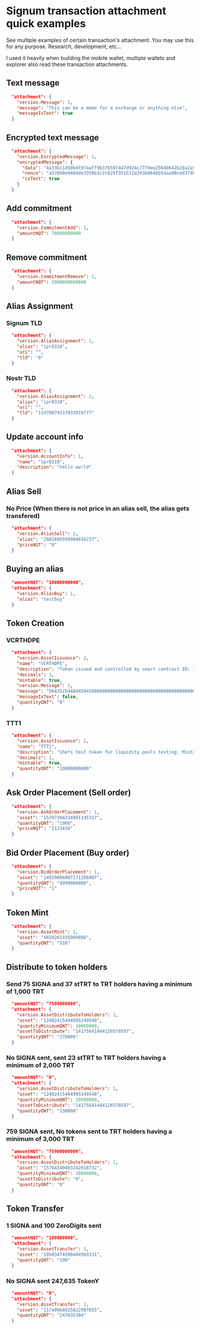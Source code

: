 # Signum transaction attachment quick examples

See multiple examples of certain transaction's attachment. You may use this for any purpose. Research, development, etc...

I used it heavily when building the mobile wallet, multiple wallets and explorer also read these transaction attachments.

## Text message

```json
  "attachment": {
    "version.Message": 1,
    "message": "This can be a memo for a exchange or anything else",
    "messageIsText": true
  }
```

## Encrypted text message

```json
  "attachment": {
    "version.EncryptedMessage": 1,
    "encryptedMessage": {
      "data": "4a33b11d50bdf97aaff9b376597447d924c77f9ee25640642b28a2a93c326220e0cbdc39b3f950155a328b8b4034f9eeecfa5769a9766d962e57d3d9e748ebd4",
      "nonce": "a57860e9484de3359b3c2c825f351572a343b064bb54aa90ce0374b36b872c39",
      "isText": true
    }
  }
```

## Add commitment

```json
  "attachment": {
    "version.CommitmentAdd": 1,
    "amountNQT": 70000000000
  }
```

## Remove commitment

```json
  "attachment": {
    "version.CommitmentRemove": 1,
    "amountNQT": 5000000000000
  }
```

## Alias Assignment

### Signum TLD

```json
  "attachment": {
    "version.AliasAssignment": 2,
    "alias": "ipr0310",
    "uri": "",
    "tld": "0"
  }
```

### Nostr TLD

```json
  "attachment": {
    "version.AliasAssignment": 2,
    "alias": "ipr0310",
    "uri": "",
    "tld": "11970079337033010777"
  }
```

## Update account info

```json
  "attachment": {
    "version.AccountInfo": 1,
    "name": "ipr0310",
    "description": "hello world"
  }
```

## Alias Sell

### No Price (When there is not price in an alias sell, the alias gets transfered)

```json
  "attachment": {
    "version.AliasSell": 2,
    "alias": "2881696599904016237",
    "priceNQT": "0"
  }
```

## Buying an alias

```json
  "amountNQT": "10000000000",
  "attachment": {
    "version.AliasBuy": 1,
    "alias": "testbuy"
  }
```

## Token Creation

### VCRTHDPE

```json
  "attachment": {
    "version.AssetIssuance": 2,
    "name": "VCRTHDPE",
    "description": "Token issued and controlled by smart contract ID: 10133295301321529884",
    "decimals": 3,
    "mintable": true,
    "version.Message": 1,
    "message": "5643525448445045000000000000000000000000000000000000000000000000",
    "messageIsText": false,
    "quantityQNT": "0"
  }
```

### TTT1

```json
  "attachment": {
    "version.AssetIssuance": 2,
    "name": "TTT1",
    "description": "Shefs test token for liquidity pools testing. Mintable",
    "decimals": 1,
    "mintable": true,
    "quantityQNT": "10000000000"
  }
```

## Ask Order Placement (Sell order)

```json
  "attachment": {
    "version.AskOrderPlacement": 1,
    "asset": "15297368334901195317",
    "quantityQNT": "1900",
    "priceNQT": "2123456"
  }
```

## Bid Order Placement (Buy order)

```json
  "attachment": {
    "version.BidOrderPlacement": 1,
    "asset": "14029006807171356987",
    "quantityQNT": "4999000000",
    "priceNQT": "1"
  }
```

## Token Mint

```json
  "attachment": {
    "version.AssetMint": 1,
    "asset": "4650261435909806",
    "quantityQNT": "510"
  }
```

## Distribute to token holders

### **Send 75 SIGNA and 37 stTRT** to TRT holders having a minimum of 1,000 TRT

```json
  "amountNQT": "7500000000",
  "attachment": {
    "version.AssetDistributeToHolders": 1,
    "asset": "12402415494995249540",
    "quantityMinimumQNT": 10000000,
    "assetToDistribute": "14175641444126570597",
    "quantityQNT": "370000"
  }
```

### **No SIGNA sent, sent 23 stTRT** to TRT holders having a minimum of 2,000 TRT

```json
  "amountNQT": "0",
  "attachment": {
    "version.AssetDistributeToHolders": 1,
    "asset": "12402415494995249540",
    "quantityMinimumQNT": 20000000,
    "assetToDistribute": "14175641444126570597",
    "quantityQNT": "230000"
  }
```

### **759 SIGNA sent, No tokens sent** to TRT holders having a minimum of 3,000 TRT

```json
  "amountNQT": "75900000000",
  "attachment": {
    "version.AssetDistributeToHolders": 1,
    "asset": "15784340403242018732",
    "quantityMinimumQNT": 30000000,
    "assetToDistribute": "0",
    "quantityQNT": "0"
  }
```

## Token Transfer

### 1 SIGNA and 100 ZeroDigits sent

```json
  "amountNQT": "100000000",
  "attachment": {
    "version.AssetTransfer": 1,
    "asset": "10503474580484569331",
    "quantityQNT": "100"
  }
```

### No SIGNA sent 247,635 TokenY

```json
  "amountNQT": "0",
  "attachment": {
    "version.AssetTransfer": 1,
    "asset": "11740968825822987655",
    "quantityQNT": "247635304"
  }
```
